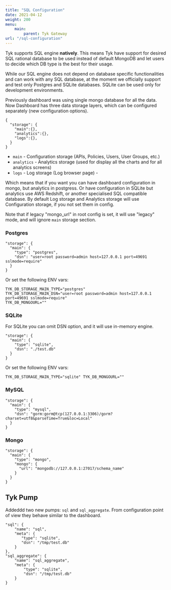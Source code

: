 ```yaml
---
title: "SQL Configuration"
date: 2021-04-12
weight: 200
menu:
    main:
        parent: Tyk Gateway
url: "/sql-configuration"
---
```


Tyk supports SQL engine **natively**. This means Tyk have support for desired SQL rational database to be used instead of default MongoDB and let users to decide which DB type is the best for their usage.

While our SQL engine does not depend on database specific functionalities and can work with any SQL database, at the moment we officially support and test only Postgres and SQLite databases. SQLite can be used only for development environments.

Previously dashboard was using single mongo database for all the data.
Now Dashboard has three data storage layers, which can be configured separately (new configuration options).
```
{
  "storage": {
    "main":{},
    "analytics":{},
    "logs":{},
  }
}
```
- `main` - Configuration storage (APIs, Policies, Users, User Groups, etc.)
- `analytics` - Analytics storage (used for display all the charts and for all analytics screens)
- `logs` - Log storage (Log browser page) -

Which means that if you want you can have dashboard configuration in mongo, but analytics in postgress.
Or have configuration in SQLite but analytics use AWS Redshift, or another specialised SQL compatible database.
By default Log storage and Analytics storage will use Configuration storage, if you not set them in config.

Note that if legacy "mongo_url" in root config is set, it will use "legacy" mode, and will ignore `main` storage section.


### Postgres
```
"storage": {
  "main": {
    "type": "postgres",
    "dsn": "user=root password=admin host=127.0.0.1 port=49691 sslmode=require"
  }
}
```
Or set the following ENV vars:
```
TYK_DB_STORAGE_MAIN_TYPE="postgres"
TYK_DB_STORAGE_MAIN_DSN="user=root password=admin host=127.0.0.1 port=49691 sslmode=require"
TYK_DB_MONGOURL=""
```
### SQLite
For SQLite you can omit DSN option, and it will use in-memory engine.
```
"storage": {
  "main": {
    "type": "sqlite",
    "dsn": "./test.db"
  }
}
```
Or set the following ENV vars:
```
TYK_DB_STORAGE_MAIN_TYPE="sqlite" TYK_DB_MONGOURL=""
```

### MySQL
```
"storage": {
  "main": {
    "type": "mysql",
    "dsn": "gorm:gorm@tcp(127.0.0.1:3306)/gorm?charset=utf8&parseTime=True&loc=Local"
  }
}
```

### Mongo
```
"storage": {
  "main": {
    "type": "mongo",
    "mongo": {
      "url": "mongodb://127.0.0.1:27017/schema_name"
    }
  }
}
```

## Tyk Pump

Addeddd two new pumps: `sql` and `sql_aggregate`.
From configuration point of view they behave similar to the dashboard.

```
"sql": {
    "name": "sql",
    "meta": {
       "type": "sqlite",
       "dsn": "/tmp/test.db"
    }
},
"sql_aggregate": {
    "name": "sql_aggregate",
    "meta": {
        "type": "sqlite",
        "dsn": "/tmp/test.db"
    }
}
```
